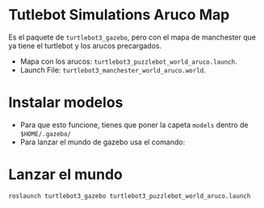 # Tutlebot Simulations Aruco Map
Es el paquete de ```turtlebot3_gazebo```, pero con el mapa de manchester que ya tiene el turtlebot y los arucos precargados.
- Mapa con los arucos: ```turtlebot3_puzzlebot_world_aruco.launch```.
- Launch File: ```turtlebot3_manchester_world_aruco.world```.

# Instalar modelos
- Para que esto funcione, tienes que poner la capeta ```models``` dentro de ```$HOME/.gazebo/```
- Para lanzar el mundo de gazebo usa el comando:

# Lanzar el mundo
```
roslaunch turtlebot3_gazebo turtlebot3_puzzlebot_world_aruco.launch 

```
